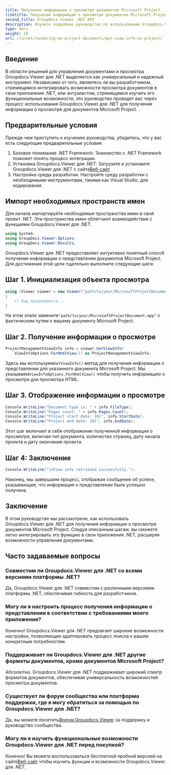 ```yaml
---
title: Получение информации о просмотре документов Microsoft Project
linktitle: Получение информации о просмотре документов Microsoft Project
second_title: GroupDocs.Viewer .NET API
description: Изучите подробное руководство по использованию Groupdocs.Viewer для .NET для легкого получения информации о просмотре документов Microsoft Project.
type: docs
weight: 10
url: /ru/net/rendering-ms-project-documents/get-view-info-ms-project/
---
```

## Введение
В области решений для управления документами и просмотра Groupdocs.Viewer для .NET выделяется как универсальный и надежный инструмент. Независимо от того, являетесь ли вы разработчиком, стремящимся интегрировать возможности просмотра документов в свои приложения .NET, или энтузиастом, стремящимся изучить его функциональные возможности, это руководство проведет вас через процесс использования Groupdocs.Viewer для .NET для получения информации о просмотре для документов Microsoft Project. .
## Предварительные условия
Прежде чем приступить к изучению руководства, убедитесь, что у вас есть следующие предварительные условия:
1. Базовое понимание .NET Framework: Знакомство с .NET Framework поможет понять процесс интеграции.
2.  Установка Groupdocs.Viewer для .NET: Загрузите и установите Groupdocs.Viewer для .NET с сайта[Веб-сайт](https://releases.groupdocs.com/viewer/net/).
3. Настройка среды разработки. Настройте среду разработки с необходимыми инструментами, такими как Visual Studio, для кодирования.

## Импорт необходимых пространств имен
Для начала импортируйте необходимые пространства имен в свой проект .NET. Эти пространства имен облегчают взаимодействие с функциями Groupdocs.Viewer для .NET.

```csharp
using System;
using GroupDocs.Viewer.Options;
using GroupDocs.Viewer.Results;
```

Groupdocs.Viewer для .NET предоставляет интуитивно понятный способ получения информации о представлении документов Microsoft Project. Для достижения этой цели тщательно выполните следующие шаги:
## Шаг 1. Инициализация объекта просмотра
```csharp
using (Viewer viewer = new Viewer("path/to/your/MicrosoftProjectDocument.mpp"))
{
    // Код продолжается...
}
```
 На этом этапе замените`"path/to/your/MicrosoftProjectDocument.mpp"` с фактическим путем к вашему документу Microsoft Project.
## Шаг 2. Получение информации о просмотре
```csharp
ProjectManagementViewInfo info = viewer.GetViewInfo(
    ViewInfoOptions.ForHtmlView()) as ProjectManagementViewInfo;
```
 Здесь мы используем`GetViewInfo()` метод для получения информации о представлении для указанного документа Microsoft Project. Мы указываем`ViewInfoOptions.ForHtmlView()` чтобы получить информацию о просмотре для просмотра HTML.
## Шаг 3. Отображение информации о просмотре
```csharp
Console.WriteLine("Document type is: " + info.FileType);
Console.WriteLine("Pages count: " + info.Pages.Count);
Console.WriteLine("Project start date: {0}", info.StartDate);
Console.WriteLine("Project end date: {0}", info.EndDate);
```
Этот шаг включает в себя отображение полученной информации о просмотре, включая тип документа, количество страниц, дату начала проекта и дату окончания проекта.
## Шаг 4: Заключение
```csharp
Console.WriteLine("\nView info retrieved successfully.");
```
Наконец, мы завершаем процесс, отображая сообщение об успехе, указывающее, что информация о представлении была успешно получена.

## Заключение
В этом руководстве мы рассмотрели, как использовать Groupdocs.Viewer для .NET для получения информации о просмотре документов Microsoft Project. Следуя описанным шагам, вы сможете легко интегрировать эту функцию в свои приложения .NET, расширяя возможности управления документами.
## Часто задаваемые вопросы

### Совместим ли Groupdocs.Viewer для .NET со всеми версиями платформы .NET?

Да, Groupdocs.Viewer для .NET совместим с различными версиями платформы .NET, обеспечивая гибкость для разработчиков.

### Могу ли я настроить процесс получения информации о представлении в соответствии с требованиями моего приложения?

Конечно! Groupdocs.Viewer для .NET предлагает широкие возможности настройки, позволяющие адаптировать процесс поиска к вашим конкретным потребностям.

### Поддерживает ли Groupdocs.Viewer для .NET другие форматы документов, кроме документов Microsoft Project?

Абсолютно. Groupdocs.Viewer для .NET поддерживает широкий спектр форматов документов, обеспечивая универсальность возможностей просмотра документов.

### Существует ли форум сообщества или платформа поддержки, где я могу обратиться за помощью по Groupdocs.Viewer для .NET?

 Да, вы можете посетить[Форум Groupdocs.Viewer](https://forum.groupdocs.com/c/viewer/9) за поддержку и руководство сообщества.

### Могу ли я изучить функциональные возможности Groupdocs.Viewer для .NET перед покупкой?

 Конечно! Вы можете воспользоваться бесплатной пробной версией на сайте[Веб-сайт](https://releases.groupdocs.com/) чтобы изучить функции и возможности Groupdocs.Viewer для .NET.